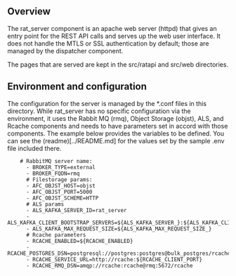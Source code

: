 ## Overview
The rat_server component is an apache web server (httpd) that gives an entry point for the REST API calls and serves up the web user interface. It does not handle the MTLS or SSL authentication by default; those are managed by the dispatcher component.

The pages that are served are kept in the src/ratapi and src/web directories.

## Environment and configuration
The configuration for the server is managed by the *.conf files in this directory.  While rat_server has no specific configuration via the environment, it uses the Rabbit MQ (rmq), Object Storage (objst), ALS, and Rcache components and needs to have parameters set in accord with those components.  The example below provides the variables to be defined.  You can see the (readme)[../README.md] for the values set by the sample .env file included there. 
```
    # RabbitMQ server name:
      - BROKER_TYPE=external
      - BROKER_FQDN=rmq
      # Filestorage params:
      - AFC_OBJST_HOST=objst
      - AFC_OBJST_PORT=5000
      - AFC_OBJST_SCHEME=HTTP
      # ALS params
      - ALS_KAFKA_SERVER_ID=rat_server
      - ALS_KAFKA_CLIENT_BOOTSTRAP_SERVERS=${ALS_KAFKA_SERVER_}:${ALS_KAFKA_CLIENT_PORT_}
      - ALS_KAFKA_MAX_REQUEST_SIZE=${ALS_KAFKA_MAX_REQUEST_SIZE_}
      # Rcache parameters
      - RCACHE_ENABLED=${RCACHE_ENABLED}
      - RCACHE_POSTGRES_DSN=postgresql://postgres:postgres@bulk_postgres/rcache
      - RCACHE_SERVICE_URL=http://rcache:${RCACHE_CLIENT_PORT}
      - RCACHE_RMQ_DSN=amqp://rcache:rcache@rmq:5672/rcache
```
